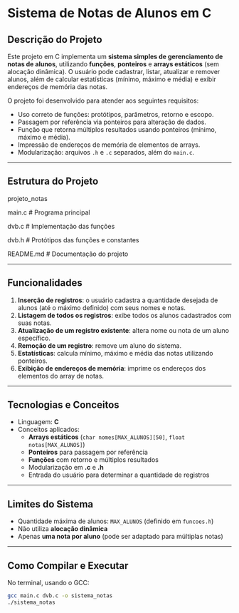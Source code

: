 # Sistema de Notas de Alunos em C

## Descrição do Projeto
Este projeto em C implementa um **sistema simples de gerenciamento de notas de alunos**, utilizando **funções**, **ponteiros** e **arrays estáticos** (sem alocação dinâmica). O usuário pode cadastrar, listar, atualizar e remover alunos, além de calcular estatísticas (mínimo, máximo e média) e exibir endereços de memória das notas.

O projeto foi desenvolvido para atender aos seguintes requisitos:

- Uso correto de funções: protótipos, parâmetros, retorno e escopo.
- Passagem por referência via ponteiros para alteração de dados.
- Função que retorna múltiplos resultados usando ponteiros (mínimo, máximo e média).
- Impressão de endereços de memória de elementos de arrays.
- Modularização: arquivos `.h` e `.c` separados, além do `main.c`.

---

## Estrutura do Projeto

projeto_notas

main.c # Programa principal

dvb.c # Implementação das funções

dvb.h # Protótipos das funções e constantes

README.md # Documentação do projeto

---

## Funcionalidades

1. **Inserção de registros**: o usuário cadastra a quantidade desejada de alunos (até o máximo definido) com seus nomes e notas.  
2. **Listagem de todos os registros**: exibe todos os alunos cadastrados com suas notas.  
3. **Atualização de um registro existente**: altera nome ou nota de um aluno específico.  
4. **Remoção de um registro**: remove um aluno do sistema.  
5. **Estatísticas**: calcula mínimo, máximo e média das notas utilizando ponteiros.  
6. **Exibição de endereços de memória**: imprime os endereços dos elementos do array de notas.

---

## Tecnologias e Conceitos

- Linguagem: **C**
- Conceitos aplicados:
  - **Arrays estáticos** (`char nomes[MAX_ALUNOS][50]`, `float notas[MAX_ALUNOS]`)
  - **Ponteiros** para passagem por referência
  - **Funções** com retorno e múltiplos resultados
  - Modularização em **.c** e **.h**
  - Entrada do usuário para determinar a quantidade de registros

---

## Limites do Sistema

- Quantidade máxima de alunos: `MAX_ALUNOS` (definido em `funcoes.h`)
- Não utiliza **alocação dinâmica**
- Apenas **uma nota por aluno** (pode ser adaptado para múltiplas notas)

---

## Como Compilar e Executar

No terminal, usando o GCC:

```bash
gcc main.c dvb.c -o sistema_notas
./sistema_notas

